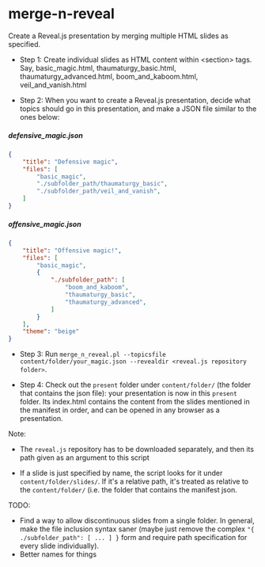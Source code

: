 # merge-n-reveal
Create a Reveal.js presentation by merging multiple HTML slides as specified.

* Step 1: Create individual slides as HTML content within \<section\> tags. Say, basic\_magic.html, thaumaturgy\_basic.html, thaumaturgy\_advanced.html, boom\_and\_kaboom.html, veil\_and\_vanish.html

* Step 2: When you want to create a Reveal.js presentation, decide what topics should go in this presentation, and make a JSON file similar to the ones below: 

#####  defensive\_magic.json
```json
{
    "title": "Defensive magic",
    "files": [
        "basic_magic",
        "./subfolder_path/thaumaturgy_basic",
        "./subfolder_path/veil_and_vanish",
    ]
}
```

#####  offensive\_magic.json
```json
{
    "title": "Offensive magic!",
    "files": [
        "basic_magic",
        {
            "./subfolder_path": [
                "boom_and_kaboom",
                "thaumaturgy_basic",
                "thaumaturgy_advanced",
            ]
        }
    ],
    "theme": "beige"
}
```

* Step 3: Run `merge_n_reveal.pl --topicsfile content/folder/your_magic.json --revealdir <reveal.js repository folder>`.

* Step 4: Check out the `present` folder under `content/folder/` (the folder that contains the json file): your presentation is now in this `present` folder. Its index.html contains the content from the slides mentioned in the manifest in order, and can be opened in any browser as a presentation. 

Note: 

* The `reveal.js` repository has to be downloaded separately, and then its path given as an argument to this script

* If a slide is just specified by name, the script looks for it under `content/folder/slides/`. If it's a relative path, it's treated as relative to the `content/folder/` (i.e. the folder that contains the manifest json. 

TODO:

* Find a way to allow discontinuous slides from a single folder. In general, make the file inclusion syntax saner (maybe just remove the complex `"{ ./subfolder_path": [ ... ] }` form and require path specification for every slide individually).
* Better names for things

